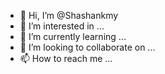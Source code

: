 - 👋 Hi, I’m @Shashankmy
- 👀 I’m interested in ...
- 🌱 I’m currently learning ...
- 💞️ I’m looking to collaborate on ...
- 📫 How to reach me ...

<!---
Shashankmy/Shashankmy is a ✨ special ✨ repository because its `README.md` (this file) appears on your GitHub profile.
You can click the Preview link to take a look at your changes.
--->
